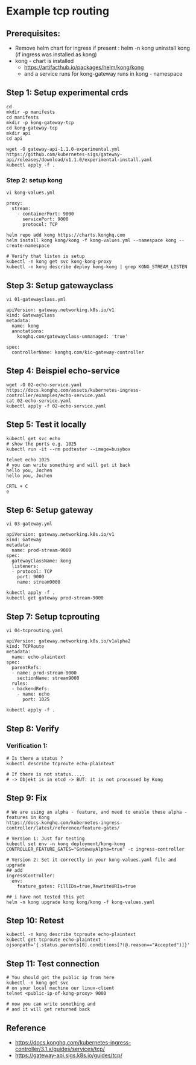 # Example tcp routing 

## Prerequisites: 
 
  * Remove helm chart for ingress if present : helm -n kong uninstall kong (if ingress was installed as kong) 
  * kong - chart is installed
    * https://artifacthub.io/packages/helm/kong/kong
    * and a service runs for kong-gateway runs in kong - namespace

## Step 1: Setup experimental crds 
 

```
cd
mkdir -p manifests
cd manifests
mkdir -p kong-gateway-tcp
cd kong-gateway-tcp
mkdir api
cd api
```

```
wget -O gateway-api-1.1.0-experimental.yml https://github.com/kubernetes-sigs/gateway-api/releases/download/v1.1.0/experimental-install.yaml
kubectl apply -f .
```

### Step 2: setup kong 


```
vi kong-values.yml
```

```
proxy:
  stream:
    - containerPort: 9000
      servicePort: 9000
      protocol: TCP
```

```
helm repo add kong https://charts.konghq.com
helm install kong kong/kong -f kong-values.yml --namespace kong --create-namespace
```

```
# Verify that listen is setup
kubectl -n kong get svc kong-kong-proxy
kubectl -n kong describe deploy kong-kong | grep KONG_STREAM_LISTEN
```

## Step 3: Setup gatewayclass 

```
vi 01-gatewayclass.yml
```

```
apiVersion: gateway.networking.k8s.io/v1
kind: GatewayClass
metadata:
  name: kong
  annotations:
    konghq.com/gatewayclass-unmanaged: 'true'

spec:
  controllerName: konghq.com/kic-gateway-controller
```

## Step 4: Beispiel echo-service 

```
wget -O 02-echo-service.yaml https://docs.konghq.com/assets/kubernetes-ingress-controller/examples/echo-service.yaml
cat 02-echo-service.yaml
kubectl apply -f 02-echo-service.yaml 
```

## Step 5: Test it locally 

```
kubectl get svc echo
# show the ports e.g. 1025
kubectl run -it --rm podtester --image=busybox
```

```
telnet echo 1025
# you can write something and will get it back
hello you, Jochen
hello you, Jochen
```

```
CRTL + C
e
```

## Step 6: Setup gateway 

```
vi 03-gateway.yml
```

```
apiVersion: gateway.networking.k8s.io/v1
kind: Gateway
metadata:
  name: prod-stream-9000
spec:
  gatewayClassName: kong
  listeners:
  - protocol: TCP
    port: 9000
    name: stream9000
```

```
kubectl apply -f .
kubectl get gateway prod-stream-9000
```

## Step 7: Setup tcprouting 

```
vi 04-tcprouting.yaml
```

```
apiVersion: gateway.networking.k8s.io/v1alpha2
kind: TCPRoute
metadata:
  name: echo-plaintext
spec:
  parentRefs:
  - name: prod-stream-9000
    sectionName: stream9000
  rules:
  - backendRefs:
    - name: echo
      port: 1025
```

```
kubectl apply -f .
```

## Step 8: Verify 

### Verification 1:

```
# Is there a status ?
kubectl describe tcproute echo-plaintext

# If there is not status.....
# -> Objekt is in etcd -> BUT: it is not processed by Kong
```

## Step 9: Fix 

```
# We are using an alpha - feature, and need to enable these alpha - features in Kong
https://docs.konghq.com/kubernetes-ingress-controller/latest/reference/feature-gates/
```

```
# Version 1: Just for testing
kubectl set env -n kong deployment/kong-kong CONTROLLER_FEATURE_GATES="GatewayAlpha=true" -c ingress-controller
```

```
# Version 2: Set it correctly in your kong-values.yaml file and upgrade
## add 
ingressController:
  env:
    feature_gates: FillIDs=true,RewriteURIs=true
```

```
## i have not tested this yet
helm -n kong upgrade kong kong/kong -f kong-values.yaml 
```

## Step 10: Retest 

```
kubectl -n kong describe tcproute echo-plaintext
kubectl get tcproute echo-plaintext -ojsonpath='{.status.parents[0].conditions[?(@.reason=="Accepted")]}'
```

## Step 11: Test connection 

```
# You should get the public ip from here 
kubectl -n kong get svc 
# on your local machine our linux-client
telnet <public-ip-of-kong-proxy> 9000 

# now you can write something and
# and it will get returned back 
```

## Reference 

  * https://docs.konghq.com/kubernetes-ingress-controller/3.1.x/guides/services/tcp/
  * https://gateway-api.sigs.k8s.io/guides/tcp/
